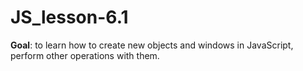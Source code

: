 # JS_lesson-6.1
**Goal**:  to learn how to create new objects and windows in JavaScript, perform other operations with them.
